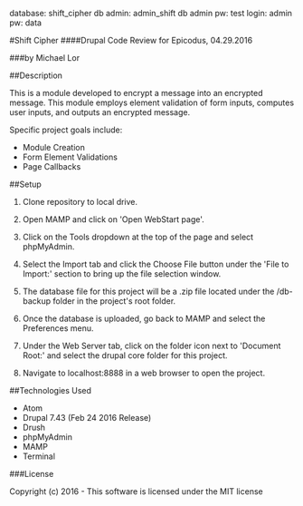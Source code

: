 database: shift_cipher
db admin: admin_shift
db admin pw: test
login: admin
pw: data

#Shift Cipher
####Drupal Code Review for Epicodus, 04.29.2016

###by Michael Lor

##Description

This is a module developed to encrypt a message into an encrypted message. This module employs element validation of form inputs, computes user inputs, and outputs an encrypted message.

Specific project goals include:

* Module Creation
* Form Element Validations
* Page Callbacks

##Setup

1) Clone repository to local drive.

2) Open MAMP and click on 'Open WebStart page'.

3) Click on the Tools dropdown at the top of the page and select phpMyAdmin.

4) Select the Import tab and click the Choose File button under the 'File to Import:' section to bring up the file selection window.

5) The database file for this project will be a .zip file located under the /db-backup folder in the project's root folder.

6) Once the database is uploaded, go back to MAMP and select the Preferences menu.

7) Under the Web Server tab, click on the folder icon next to 'Document Root:' and select the drupal core folder for this project.

8) Navigate to localhost:8888 in a web browser to open the project.

##Technologies Used
* Atom
* Drupal 7.43 (Feb 24 2016 Release)
* Drush
* phpMyAdmin
* MAMP
* Terminal

###License

Copyright (c) 2016 - This software is licensed under the MIT license
